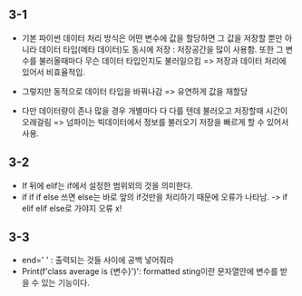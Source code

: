 ## 3-1
- 기본 파이썬 데이터 처리 방식은 어떤 변수에 값을 할당하면 그 값을 저장할 뿐만 아니라 데이터 타입(메타 데이터)도 동시에 저장 : 저장공간을 많이 사용함. 
또한 그 변수를 불러올때마다 무슨 데이터 타입인지도 불러일으킴
=> 저장과 데이터 처리에 있어서 비효율적임.

- 그렇지만 동적으로 데이터 타입을 바꿔나감 => 유연하게 값을 재할당

- 다만 데이터량이 존나 많을 경우 개별마다 다 다를 텐데 불러오고 저장할때 시간이 오래걸림 => 넘파이는 빅데이터에서 정보를 불러오기 저장을 빠르게 할 수 있어서 사용.

## 3-2
- If 뒤에 elif는 if에서 설정한 범위외의 것을 의미한다.
- if if if else 쓰면 else는 바로 앞의 if것만을 처리하기 때문에 오류가 나타남.
-> if elif elif else로 가야지 오류 x!

## 3-3
- end=' ' : 출력되는 것들 사이에 공백 넣어줘라
- Print(f'class average is {변수}')': formatted sting이란 문자열안에 변수를 받을 수 있는                                                                        기능이다.

